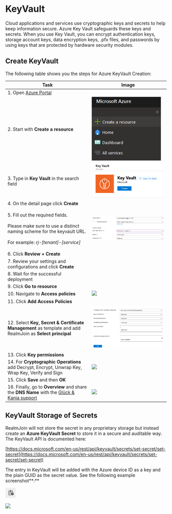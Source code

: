 # KeyVault

Cloud applications and services use cryptographic keys and secrets to help keep information secure. Azure Key Vault safeguards these keys and secrets. When you use Key Vault, you can encrypt authentication keys, storage account keys, data encryption keys, .pfx files, and passwords by using keys that are protected by hardware security modules.

## Create KeyVault

The following table shows you the steps for Azure KeyVault Creation:

| Task                                                                                                                                                                     | Image                                                   |
| ------------------------------------------------------------------------------------------------------------------------------------------------------------------------ | ------------------------------------------------------- |
| 1. Open [Azure Portal](https://portal.azure.com)                                                                                                                         |                                                         |
| 2. Start with **Create a resource**                                                                                                                                      | ![](<../../.gitbook/assets/image (12) (1) (1).png>)     |
| 3. Type in **Key Vault** in the search field                                                                                                                             | ![](<../../.gitbook/assets/image (16) (1) (2).png>)     |
| 4. On the detail page click **Create**                                                                                                                                   |                                                         |
| <p>5. Fill out the required fields.<br><br>Please make sure to use a distinct naming scheme for the keyvault URL.<br><br>For example: <em>rj-[tenant]-[service]</em></p> | ![](<../../.gitbook/assets/image (8) (2).png>)          |
| 6. Click **Review + Create**                                                                                                                                             |                                                         |
| 7. Review your settings and configurations and click **Create**                                                                                                          |                                                         |
| 8. Wait for the successful deployment                                                                                                                                    |                                                         |
| 9. Click **Go to resource**                                                                                                                                              |                                                         |
| 10. Navigate to **Access policies**                                                                                                                                      | ![](<../../.gitbook/assets/image (19) (1).png>)         |
| 11. Click **Add Access Policies**                                                                                                                                        |                                                         |
| 12. Select **Key, Secret & Certificate Management** as template and add RealmJoin as **Select principal**                                                                | ![](<../../.gitbook/assets/image (10) (1) (2) (1).png>) |
| 13. Click **Key permissions**                                                                                                                                            |                                                         |
| 14. For **Cryptographic Operations** add Decrypt, Encrypt, Unwrap Key, Wrap Key, Verify and Sign                                                                         | ![](<../../.gitbook/assets/image (17) (1) (1).png>)     |
| 15. Click **Save** and then **OK**                                                                                                                                       |                                                         |
| 16. Finally, go to **Overview** and share the **DNS Name** with the [Glück & Kanja support](mailto:product.support@glueckkanja.com)                                      | ![](<../../.gitbook/assets/image (14) (1).png>)         |

## KeyVault Storage of Secrets

RealmJoin will not store the secret in any proprietary storage but instead create an **Azure KeyVault Secret** to store it in a secure and auditable way. The KeyVault API is documented here:

[https://docs.microsoft.com/en-us/rest/api/keyvault/secrets/set-secret/set-secret](https://docs.microsoft.com/en-us/rest/api/keyvault/secrets/set-secret/set-secret)

The entry in KeyVault will be added with the Azure device ID as a key and the plain GUID as the secret value. See the following example screenshot\*\*:\*\*

![](<../../.gitbook/assets/image (15) (1).png>)

![](<../../.gitbook/assets/image (20) (1) (2).png>)
